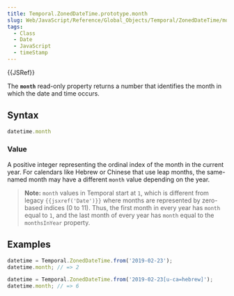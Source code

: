 ```yaml
---
title: Temporal.ZonedDateTime.prototype.month
slug: Web/JavaScript/Reference/Global_Objects/Temporal/ZonedDateTime/month
tags:
  - Class
  - Date
  - JavaScript
  - timeStamp
---
```

{{JSRef}}

<p class="summary"><span class="seoSummary">The <strong><code>month</code></strong> read-only property returns a number that identifies the month in which the date and time occurs.</span></p>

## Syntax

```js
datetime.month
```

### Value

A positive integer representing the ordinal index of the month in the current
year. For calendars like Hebrew or Chinese that use leap months, the same-named
month may have a different `month` value depending on the year.

> **Note:** `month` values in Temporal start at `1`, which is different from
> legacy `{{jsxref('Date')}}` where months are represented by zero-based
> indices (0 to 11). Thus, the first month in every year has `month` equal to
> `1`, and the last month of every year has `month` equal to the `monthsInYear`
> property.

## Examples

```js
datetime = Temporal.ZonedDateTime.from('2019-02-23');
datetime.month; // => 2

datetime = Temporal.ZonedDateTime.from('2019-02-23[u-ca=hebrew]');
datetime.month; // => 6
```
